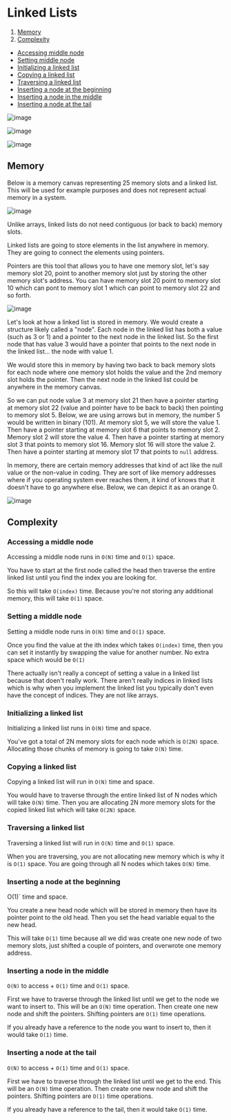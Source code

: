 # Linked Lists

1. [Memory](#memory)
2. [Complexity](#complexity)
  - [Accessing middle node](#accessing-a-middle-node)
  - [Setting middle node](#setting-a-middle-node)
  - [Initializing a linked list](#initializing-a-linked-list)
  - [Copying a linked list](#copying-a-linked-list)
  - [Traversing a linked list](#traversing-a-linked-list)
  - [Inserting a node at the beginning](#inserting-a-node-at-the-beginning)
  - [Inserting a node in the middle](#inserting-a-node-in-the-middle)
  - [Inserting a node at the tail](#inserting-a-node-at-the-tail)

![image](https://user-images.githubusercontent.com/19383145/169917628-f83f67a9-ddf1-49a3-a86c-a51e44456d32.png)

![image](https://user-images.githubusercontent.com/19383145/169917754-1409b8cd-7563-425c-a478-28b233e73d9d.png)

![image](https://user-images.githubusercontent.com/19383145/169917797-6bab9fc7-d1bf-4886-b36e-0def5cd114eb.png)

## Memory

Below is a memory canvas representing 25 memory slots and a linked list. This will be used for example purposes and does not represent actual memory in a system.

![image](https://user-images.githubusercontent.com/19383145/170099720-ec5b9323-fec6-41ec-8aee-45631e594b33.png)

Unlike arrays, linked lists do not need contiguous (or back to back) memory slots. 

Linked lists are going to store elements in the list anywhere in memory. They are going to connect the elements using pointers. 

Pointers are this tool that allows you to have one memory slot, let's say memory slot 20, point to another memory slot just by storing the other memory slot's address. You can have memory slot 20 point to memory slot 10 which can pont to memory slot 1 which can point to memory slot 22 and so forth.

![image](https://user-images.githubusercontent.com/19383145/170101729-d2bdfeb3-8e09-42e7-a428-18e1e9f3a770.png)

Let's look at how a linked list is stored in memory. We would create a structure likely called a "node". Each node in the linked list has both a value (such as 3 or 1) and a pointer to the next node in the linked list. So the first node that has value 3 would have a pointer that points to the next node in the linked list... the node with value 1. 

We would store this in memory by having two back to back memory slots for each node where one memory slot holds the value and the 2nd memory slot holds the pointer. Then the next node in the linked list could be anywhere in the memory canvas. 

So we can put node value 3 at memory slot 21 then have a pointer starting at memory slot 22 (value and pointer have to be back to back) then pointing to memory slot 5. Below, we are using arrows but in memory, the number 5 would be written in binary (101). At memory slot 5, we will store the value 1. Then have a pointer starting at memory slot 6 that points to memory slot 2. Memory slot 2 will store the value 4. Then have a pointer starting at memory slot 3 that points to memory slot 16. Memory slot 16 will store the value 2. Then have a pointer starting at memory slot 17 that points to `null` address.

In memory, there are certain memory addresses that kind of act like the null value or the non-value in coding. They are sort of like memory addresses where if you operating system ever reaches them, it kind of knows that it doesn't have to go anywhere else. Below, we can depict it as an orange 0. 

![image](https://user-images.githubusercontent.com/19383145/170106257-f38afd5a-554b-4c09-b318-970f2bf49a2c.png)

## Complexity

### Accessing a middle node

Accessing a middle node runs in `O(N)` time and `O(1)` space.  

You have to start at the first node called the head then traverse the entire linked list until you find the index you are looking for. 

So this will take `O(index)` time. Because you're not storing any additional memory, this will take `O(1)` space. 

### Setting a middle node

Setting a middle node runs in `O(N)` time and `O(1)` space.

Once you find the value at the ith index which takes `O(index)` time, then you can set it instantly by swapping the value for another number. No extra space which would be `O(1)`

There actually isn't really a concept of setting a value in a linked list because that doen't really work. There aren't really indices in linked lists which is why when you implement the linked list you typically don't even have the concept of indices. They are not like arrays. 

### Initializing a linked list

Initializing a linked list runs in `O(N)` time and space. 

You've got a total of 2N memory slots for each node which is `O(2N)` space. Allocating those chunks of memory is going to take `O(N)` time. 

### Copying a linked list

Copying a linked list will run in `O(N)` time and space.

You would have to traverse through the entire linked list of N nodes which will take `O(N)` time. Then you are allocating 2N more memory slots for the copied linked list which will take `O(2N)` space. 

### Traversing a linked list

Traversing a linked list will run in `O(N)` time and `O(1)` space.

When you are traversing, you are not allocating new memory which is why it is `O(1)` space. You are going through all N nodes which takes `O(N)` time. 

### Inserting a node at the beginning

O(1)` time and space.

You create a new head node which will be stored in memory then have its pointer point to the old head. Then you set the head variable equal to the new head. 

This will take `O(1)` time because all we did was create one new node of two memory slots, just shifted a couple of pointers, and overwrote one memory address.  

### Inserting a node in the middle 

`O(N)` to access + `O(1)` time and `O(1)` space.

First we have to traverse through the linked list until we get to the node we want to insert to. This will be an `O(N)` time operation. Then create one new node and shift the pointers. Shifting pointers are `O(1)` time operations. 

If you already have a reference to the node you want to insert to, then it would take `O(1)` time. 

### Inserting a node at the tail

`O(N)` to access + `O(1)` time and `O(1)` space.

First we have to traverse through the linked list until we get to the end. This will be an `O(N)` time operation. Then create one new node and shift the pointers. Shifting pointers are `O(1)` time operations. 

If you already have a reference to the tail, then it would take `O(1)` time. 
